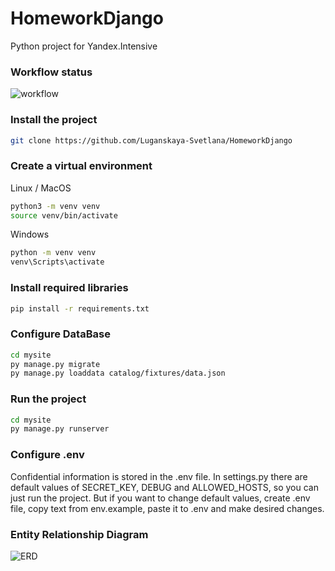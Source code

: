# HomeworkDjango
Python project for Yandex.Intensive 


### Workflow status
![workflow](https://github.com/Luganskaya-Svetlana/HomeworkDjango/actions/workflows/python-package.yml/badge.svg)


### Install the project
```bash 
git clone https://github.com/Luganskaya-Svetlana/HomeworkDjango
```

### Create a virtual environment
Linux / MacOS

```bash
python3 -m venv venv
source venv/bin/activate
```

Windows

```bash
python -m venv venv
venv\Scripts\activate
```


### Install required libraries
```bash
pip install -r requirements.txt
```

### Configure DataBase
```bash
cd mysite
py manage.py migrate
py manage.py loaddata catalog/fixtures/data.json
```

### Run the project 
```bash
cd mysite
py manage.py runserver
```

### Configure .env
Confidential information is stored in the .env file.
In settings.py there are default values of SECRET_KEY, DEBUG and ALLOWED_HOSTS, so you can just run the project. But if you want to change default values, create .env file, copy text from env.example, paste it to .env and make desired changes.

### Entity Relationship Diagram
![ERD](https://user-images.githubusercontent.com/94749729/199280714-68c5ceb0-b694-4460-aebe-1871babfd243.png)

